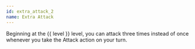 ```yaml
---
id: extra_attack_2
name: Extra Attack
---
```

Beginning at the {{ level }} level, you can attack three times instead of once whenever you take the Attack action on your turn.